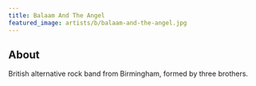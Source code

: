 ```yaml
---
title: Balaam And The Angel
featured_image: artists/b/balaam-and-the-angel.jpg
---
```

## About

British alternative rock band from Birmingham, formed by three brothers.
